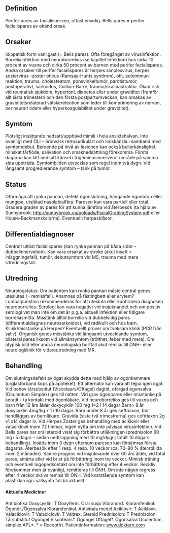 ## Definition

Perifer pares av facialisnerven, oftast ensidig. Bells pares = perifer facialispares av okänd orsak.

## Orsaker

Idiopatisk form vanligast (= Bells pares). Ofta föregånget av virusinfektion. Borreliainfektion med neuroborrelios (se kapitlet Infektion) hos cirka 10 procent av vuxna och cirka 50 procent av barnen med perifer facialispares. Andra orsaker till perifer facialispares är herpes simplexvirus, herpes zostervirus -zoster oticus (Ramsay-Hunts syndrom), otit, autoimmun reaktion, trauma, cholesteatom, ponsvinkeltumör, parotistumör, postoperativt, sarkoidos, Guillain-Barré, trauma/skallbasfraktur. Ökad risk vid reumatisk sjukdom, hypertoni, diabetes eller under graviditet (framför allt sista trimestern och den första postpartumveckan, kan orsakas av graviditetsrelaterad vätskeretention som leder till komprimering av nerven, perineuralt ödem eller hyperkoagulabilitet under graviditet).

## Symtom

Plötsligt insättande nedsatt/upphävd mimik i hela ansiktshalvan. Inte ovanligt med ÖLI – öronvärk retroaurikulärt och lockkänsla i samband med symtomdebut. Beroende på nivå av lesionen kan också bullerkänslighet, minskat tårflöde, salivation och smaknedsättning förekomma. Första dagarna kan lätt nedsatt känsel i trigeminusinnerverat område på samma sida uppträda. Symtombilden utvecklas som regel inom två dygn. Vid långsamt progredierande symtom – tänk på tumör.

## Status

Oförmåga att rynka pannan, defekt ögonslutning, hängande ögonbryn eller mungipa, utslätad nasolabialfåra. Paresen kan vara partiell eller total. Gradera graden av pares för att kunna jämföra vid återbesök (ta hjälp av Sunnybrook; http://sunnybrook.ca/uploads/FacialGradingSystem.pdf eller House-Backmanskalorna). Eventuellt herpesblåsor.

## Differentialdiagnoser

Centralt utlöst facialispares (kan rynka pannan på båda sidor – dubbelinnervation). Kan vara orsakat av stroke (akut insatt = inläggningsfall), tumör, debutsymtom vid MS, trauma med mera Utredningsfall.

## Utredning

Neurologstatus: Om patienten kan rynka pannan måste central genes uteslutas (= remissfall). Anamnes på fästingbett eller erytem? Lumbalpunktion rekommenderas för att utesluta eller konfirmera diagnosen neuroborrelios. Serologi kan vara negativt vid insjuknandet och om positiv serologi vet man inte om det är p.g.a. aktuell infektion eller tidigare borreliasmitta. Misstänk alltid borrelia vid dubbelsidig pares (differentialdiagnos neurosarkoidos), vid radikulit och hos barn. Klinik/misstanke på Herpes? Eventuellt prover om tveksam klinik (PCR från saliv).
Organisk genes misstänks vid långsamt utvecklande symtom, bilateral pares liksom vid allmänsymtom (trötthet, feber med mera).
Om atypisk bild eller andra neurologiska bortfall akut remiss till ÖNH- eller neurologklinik för vidareutredning med MR.

## Behandling

Om slutningsdefekt av ögat skydda detta med hjälp av ögonkammare (urglasförband köps på apoteket). Ett alternativ kan vara att tejpa igen ögat. Vid behov tårsubstitut (Viscotears/Oftagel) dagtid, ofärgad ögonsalva (Oculentum Simplex) ges till natten. Vid grav ögonpares eller misstanke på keratit – ta kontakt med ögonläkare.
Vid neuroborrelios ges till vuxna och barn från 12 års ålder doxycyklin 100 mg 1×2 i 14 dagar
Barn> 8 år doxycyklin 4mg/kg x 1 i 10 dagar. Barn under 8 år ges ceftriaxon, bör handläggas av barnläkare.
Gravida (sista två trimestrarna) ges ceftriaxon 2g x1 x14 dagar iv.
Vid Herpes Zoster ges behandling med aciklovir eller valaciklovir inom 72 timmar, ingen nytta om inte påvisad virusinfektion.
Vid Bells pares har oral steroid visat sig förbättra utläkningen (prednisolon 60 mg i 5 dagar – sedan nedtrappning med 10 mg/dygn; totalt 10 dagars behandling). Insätts inom 3 dygn eftersom paresen kan försämras första dagarna.
Återbesök efter 1 resp. 4 resp. 10 veckor (ca. 70–80 % återställda inom 2 månader).
Sämre prognos vid insjuknande över 60 års ålder, vid total pares, smärta eller vid brist på förbättring inom tre veckor. Mimisk träning och eventuell logopedkontakt om inte förbättring efter 4 veckor.
Recidiv förekommer men är ovanligt, remitteras till ÖNH.
Om inte någon regress efter 4 veckor skrivs remiss till ÖNH. Vid kvarstående symtom kan plastikkirurgi i sällsynta fall bli aktuellt.

#### Aktuella Mediciner

Antibiotika
Doxycyklin: T Doxyferm. Oral susp Vibranord.
Kloramfenikol: Ögondr./Ögonsalva Kloramfenikol.
Antivirala medel
Aciklovir: T Aciklovir.
Valaciklovir: T Valaciclovir. T Valtrex.
Steroid
Prednisolon: T Prednisolon.
Tårsubstitut
Ögongel Viscotears*. Ögongel Oftagel*. Ögonsalva Oculentum simplex APL*. * = Receptfri.
Patientinformation: www.doktorn.com

